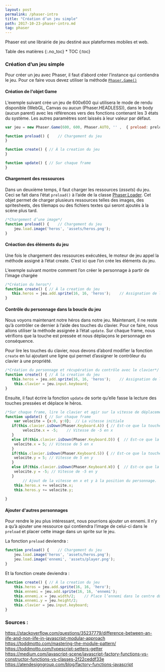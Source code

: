 ```yaml
---
layout: post
permalink: /phaser-intro
title: "Création d’un jeu simple"
path: 2017-10-23-phaser-intro.md
tag: phaser
---
```


Phaser est une librairie de jeu destiné aux plateformes mobiles et web. 


<div class="toc" markdown="1">
<span class="gamma">Table des matières</span>
{:.no_toc}
* TOC
{:toc}
</div>

### Création d’un jeu simple
Pour créer un jeu avec Phaser, il faut d’abord créer l’instance qui contiendra le jeu. Pour ce faire vous devez utiliser la méthode [`Phaser.Game()`](https://photonstorm.github.io/phaser-ce/Phaser.Game.html)

#### Création de l'objet Game
L’exemple suivant crée un jeu de 600x600 qui utilisera le mode de rendu disponible (WebGL, Canvas ou aucun  (Phaser.HEADLESS)), dans le body (aucun parent) avec les références vers des fonctions contenant les 3 états du système. Les autres paramètres sont laissés à leur valeur par défaut.

```js
var jeu = new Phaser.Game(600, 600, Phaser.AUTO, '' ,  { preload: preload, create: create, update: update });

function preload() {	// Chargement du jeu 
}

function create() {	// À la creation du jeu 
}

function update() {	// Sur chaque frame
}
```
#### Chargement des ressources
Dans un deuxième temps, il faut charger les ressources (*assets*) du jeu. Ceci se fait dans l’état `preload()` à l’aide de la classe [Phaser.Loader](https://photonstorm.github.io/phaser-ce/Phaser.Loader.html). Cet objet permet de charger plusieurs ressources telles des images, des spritesheets, des tilemaps ou des fichiers textes qui seront ajoutés à la scène plus tard.

```js
/*Chargement d’une image*/
function preload() {	// Chargement du jeu 
	jeu.load.image('heros', 'assets/heros.png'); 
}
```
#### Créaction des éléments du jeu
Une fois le chargement des ressources exécutées, le moteur de jeu appel la méthode assigné à l’état create. C’est ici que l’on crée les éléments du jeu. 

L’exemple suivant montre comment l’on créer le personnage à partir de l’image chargée
```js
/*Création du heros*/
function create() {	// À la creation du jeu 
   this.heros = jeu.add.sprite(16, 16, 'heros');	// Assignation de l’image dans le personnage.
}
```

#### Contrôle du personnage dans la boucle du jeu
Nous voyons maintenant notre héros dans notre jeu. Maintenant, il ne reste qu’à contrôler ce dernier à l’aide des touches du clavier. Pour ce faire, nous allons utiliser la méthode assignée à l’état `update`. Sur chaque frame, nous vérifions que la touche est pressée et nous déplaçons le personnage en conséquence.
 
Pour lire les touches du clavier, nous devons d’abord modifier la fonction `create` en lui ajoutant une ligne qui permet d’assigner le contrôleur du clavier à une propriété.
```js
/*Création du personnage et récupération du contrôle avec le clavier*/
function create() {	// À la creation du jeu 
   this.heros = jeu.add.sprite(16, 16, 'heros');	// Assignation de l’image dans le personnage.
	this.clavier = jeu.input.keyboard;
}
```
Ensuite, il faut écrire la fonction `update` de sorte qu’elle fasse la lecture des touches pressées et déplace le héros.

```js 
/*Sur chaque frame, lire le clavier et agir sur la vitesse de déplacement*/
function update() {	// Sur chaque frame
	var velocite = {x:0, y:0};	// La vitesse initiale
   if(this.clavier.isDown(Phaser.Keyboard.A)) { // Est-ce que la touche A est pressé
      	velocite.x = -5;	// Vitesse de -5 en x
   }
   else if(this.clavier.isDown(Phaser.Keyboard.D)) {  // Est-ce que la touche D est pressé
   	velocite.x = 5; // Vitesse de 5 en x
   }
   if(this.clavier.isDown(Phaser.Keyboard.S)) {	// Est-ce que la touche S est pressé
   	velocite.y = 5;	// Vitesse de 5 en y
   }
   else if(this.clavier.isDown(Phaser.Keyboard.W)) {  // Est-ce que la touche W est pressé
   	velocite.y = -5; // Vitesse de -5 en y
   }
		// Ajout de la vitesse en x et y à la position du personnage.
    this.heros.x += velocite.x;
    this.heros.y += velocite.y;
    
}
```
#### Ajouter d'autres personnages
Pour rendre le jeu plus intéressant, nous pourrions ajouter un ennemi. Il n’y a qu’à ajouter une ressource qui contiendra l’image de celui-ci dans le `preload` et placer cette image dans un sprite sur le jeu. 

La fonction `preload` deviendra :
```js
function preload() {	// Chargement du jeu 
	jeu.load.image('heros', 'assets/heros.png');
	jeu.load.image('ennemi', 'assets/player.png'); 
}
```

Et la fonction create deviendra : 
```js
function create() {	// À la creation du jeu 
 	this.heros = jeu.add.sprite(16, 16, 'hero');
	this.ennemi = jeu.add.sprite(16, 16, 'ennemi');
	this.ennemi.x = jeu.width/2;	// Place l’ennemi dans le centre du jeu
	this.ennemi.y = jeu.height/2;
  	this.clavier = jeu.input.keyboard;
}
```



### Sources :
https://stackoverflow.com/questions/35237779/difference-between-an-iife-and-non-iife-in-javascript-modular-approach
https://toddmotto.com/mastering-the-module-pattern/
https://toddmotto.com/typescript-setters-getter
https://medium.com/javascript-scene/javascript-factory-functions-vs-constructor-functions-vs-classes-2f22ceddf33e
https://atendesigngroup.com/blog/factory-functions-javascript